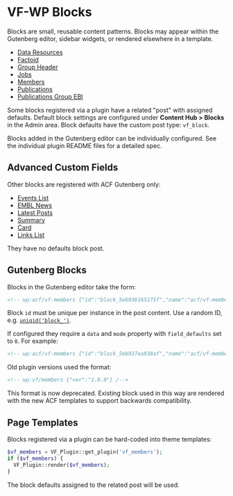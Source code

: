 # VF-WP Blocks

Blocks are small, reusable content patterns. Blocks may appear within the Gutenberg editor, sidebar widgets, or rendered elsewhere in a template.

* [Data Resources](/wp-content/plugins/vf-data-resources-block/README.md)
* [Factoid](/wp-content/plugins/vf-factoid-block/README.md)
* [Group Header](/wp-content/plugins/vf-group-header-block/README.md)
* [Jobs](/wp-content/plugins/vf-jobs-block/README.md)
* [Members](/wp-content/plugins/vf-members-block/README.md)
* [Publications](/wp-content/plugins/vf-publications-block/README.md)
* [Publications Group EBI](/wp-content/plugins/vf-publications-group-ebi-block/README.md)

Some blocks registered via a plugin have a related "post" with assigned defaults. Default block settings are configured under **Content Hub > Blocks** in the Admin area. Block defaults have the custom post type: `vf_block`.

Blocks added in the Gutenberg editor can be individually configured. See the individual plugin README files for a detailed spec.

## Advanced Custom Fields

Other blocks are registered with ACF Gutenberg only:

* [Events List](/wp-content/plugins/vf-events/README.md#gutenberg-block)
* [EMBL News](/wp-content/plugins/vf-embl-news-block/README.md)
* [Latest Posts](/wp-content/themes/vf-wp/blocks/vfwp-latest-posts/README.md)
* [Summary](/wp-content/themes/vf-wp/blocks/vfwp-summary/README.md)
* [Card](/wp-content/themes/vf-wp/blocks/vfwp-card/README.md)
* [Links List](/wp-content/themes/vf-wp/blocks/vfwp-links-list/README.md)

They have no defaults block post.

## Gutenberg Blocks

Blocks in the Gutenberg editor take the form:

```html
<!-- wp:acf/vf-members {"id":"block_5eb936165175f","name":"acf/vf-members"} /-->
```

Block `id` must be unique per instance in the post content. Use a random ID, e.g. [`uniqid('block_')`](https://www.php.net/manual/en/function.uniqid.php).

If configured they require a `data` and `mode` property with `field_defaults` set to `0`. For example:

```html
<!-- wp:acf/vf-members {"id":"block_5eb937ea938af","name":"acf/vf-members","data":{"field_defaults":"0","field_vf_members_limit":"2","field_vf_members_order":"DESC","field_5ea988878eacf":"default","field_5ea983003e756":"0","field_vf_members_variation":"s"},"mode":"preview"} /-->
```

Old plugin versions used the format:

```html
<!-- wp:vf/members {"ver":"1.0.0"} /-->
```

This format is now deprecated. Existing block used in this way are rendered with the new ACF templates to support backwards compatibility.

## Page Templates

Blocks registered via a plugin can be hard-coded into theme templates:

```php
$vf_members = VF_Plugin::get_plugin('vf_members');
if ($vf_members) {
  VF_Plugin::render($vf_members);
}
```

The block defaults assigned to the related post will be used.
